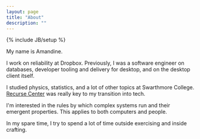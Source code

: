 ```yaml
---
layout: page
title: "About"
description: ""
---
```

{% include JB/setup %}

My name is Amandine.

I work on reliability at Dropbox. Previously, I was a software engineer on databases, developer tooling and delivery for desktop, and on the desktop client itself.

I studied physics, statistics, and a lot of other topics at Swarthmore College. [Recurse Center](www.recurse.com) was really key to my transition into tech. 

I'm interested in the rules by which complex systems run and their emergent properties. This applies to both computers and people.

In my spare time, I try to spend a lot of time outside exercising and inside crafting.
